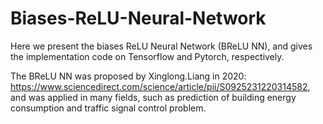 # Biases-ReLU-Neural-Network
Here we present the biases ReLU Neural Network (BReLU NN), and gives the implementation code on Tensorflow and Pytorch, respectively.

The BReLU NN was proposed by Xinglong.Liang in 2020: https://www.sciencedirect.com/science/article/pii/S0925231220314582, and was applied in many fields, such as prediction of building energy consumption and traffic signal control problem. 
